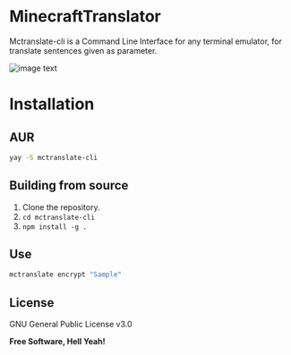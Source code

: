 # MinecraftTranslator

Mctranslate-cli is a Command Line Interface for any terminal emulator, for translate sentences given as parameter.
  
  ![image text](https://assets2.rockpapershotgun.com/minecraft-enchantments.jpg/BROK/resize/1920x1920>/format/jpg/quality/80/minecraft-enchantments.jpg)

# Installation
## AUR
```sh
yay -S mctranslate-cli
```
## Building from source
1. Clone the repository.
2. `cd mctranslate-cli`
3. `npm install -g .`


## Use
```sh
mctranslate encrypt "Sample"
```
## License

GNU General Public License v3.0

**Free Software, Hell Yeah!**
